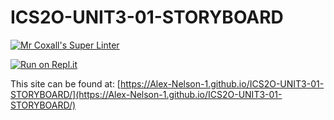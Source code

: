 # ICS2O-UNIT3-01-STORYBOARD

[![Mr Coxall's Super Linter](https://github.com/Alex-Nelson-1/ICS2O-UNIT3-01-STORYBOARD/workflows/Mr%20Coxall's%20Super%20Linter/badge.svg)](https://github.com/Alex-Nelson-1/ICS2O-UNIT3-01-STORYBOARD/actions)

[![Run on Repl.it](https://repl.it/badge/github/Alex-Nelson-1/ICS2O-UNIT3-01-STORYBOARD)](https://repl.it/github/Alex-Nelson-1/ICS2O-UNIT3-01-STORYBOARD)

This site can be found at: [https://Alex-Nelson-1.github.io/ICS2O-UNIT3-01-STORYBOARD/](https://Alex-Nelson-1.github.io/ICS2O-UNIT3-01-STORYBOARD/)
